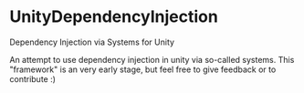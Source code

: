 # UnityDependencyInjection
Dependency Injection via Systems for Unity

An attempt to use dependency injection in unity via so-called systems. This "framework" is an very early stage, but feel free to give feedback or to contribute :)
